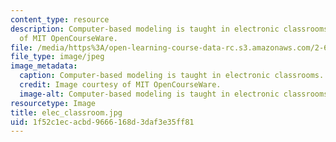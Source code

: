 ```yaml
---
content_type: resource
description: Computer-based modeling is taught in electronic classrooms. Image courtesy
  of MIT OpenCourseWare.
file: /media/https%3A/open-learning-course-data-rc.s3.amazonaws.com/2-670-mechanical-engineering-tools-january-iap-2004/1f52c1ecacbd9666168d3daf3e35ff81_elec_classroom.jpg
file_type: image/jpeg
image_metadata:
  caption: Computer-based modeling is taught in electronic classrooms.
  credit: Image courtesy of MIT OpenCourseWare.
  image-alt: Computer-based modeling is taught in electronic classrooms.
resourcetype: Image
title: elec_classroom.jpg
uid: 1f52c1ec-acbd-9666-168d-3daf3e35ff81
---
```


